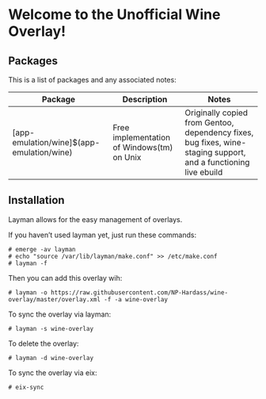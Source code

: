 Welcome to the Unofficial Wine Overlay!
=======================================

Packages
--------

This is a list of packages and any associated notes:

| Package					| Description					| Notes															|
| --------------------------------------------- | --------------------------------------------- | --------------------------------------------------------------------------------------------------------------------- |
| [app-emulation/wine]$(app-emulation/wine)	| Free implementation of Windows(tm) on Unix	| Originally copied from Gentoo, dependency fixes, bug fixes, wine-staging support, and a functioning live ebuild	|

Installation
------------

Layman allows for the easy management of overlays.

If you haven’t used layman yet, just run these commands:

	# emerge -av layman
	# echo "source /var/lib/layman/make.conf" >> /etc/make.conf
	# layman -f

Then you can add this overlay wih:

	# layman -o https://raw.githubusercontent.com/NP-Hardass/wine-overlay/master/overlay.xml -f -a wine-overlay

To sync the overlay via layman:

	# layman -s wine-overlay

To delete the overlay:

	# layman -d wine-overlay

To sync the overlay via eix:

	# eix-sync
